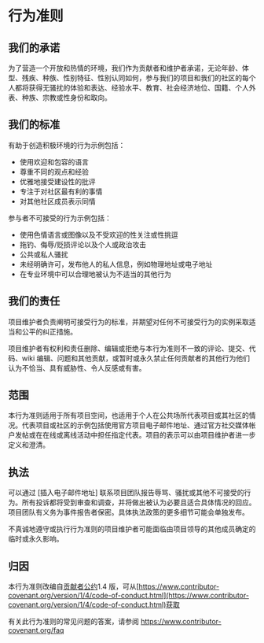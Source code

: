 # 行为准则

## 我们的承诺

为了营造一个开放和热情的环境，我们作为贡献者和维护者承诺，无论年龄、体型、残疾、种族、性别特征、性别认同如何，参与我们的项目和我们的社区的每个人都将获得无骚扰的体验和表达、经验水平、教育、社会经济地位、国籍、个人外表、种族、宗教或性身份和取向。

## 我们的标准

有助于创造积极环境的行为示例包括：

- 使用欢迎和包容的语言
- 尊重不同的观点和经验
- 优雅地接受建设性的批评
- 专注于对社区最有利的事情
- 对其他社区成员表示同情

参与者不可接受的行为示例包括：

- 使用色情语言或图像以及不受欢迎的性关注或性挑逗
- 拖钓、侮辱/贬损评论以及个人或政治攻击
- 公共或私人骚扰
- 未经明确许可，发布他人的私人信息，例如物理地址或电子地址
- 在专业环境中可以合理地被认为不适当的其他行为

## 我们的责任

项目维护者负责阐明可接受行为的标准，并期望对任何不可接受行为的实例采取适当和公平的纠正措施。

项目维护者有权利和责任删除、编辑或拒绝与本行为准则不一致的评论、提交、代码、wiki 编辑、问题和其他贡献，或暂时或永久禁止任何贡献者的其他行为他们认为不恰当、具有威胁性、令人反感或有害。

## 范围

本行为准则适用于所有项目空间，也适用于个人在公共场所代表项目或其社区的情况。代表项目或社区的示例包括使用官方项目电子邮件地址、通过官方社交媒体帐户发帖或在在线或离线活动中担任指定代表。项目的表示可以由项目维护者进一步定义和澄清。

## 执法

可以通过 [插入电子邮件地址] 联系项目团队报告辱骂、骚扰或其他不可接受的行为。所有投诉都将受到审查和调查，并将做出被认为必要且适合具体情况的回应。项目团队有义务为事件报告者保密。具体执法政策的更多细节可能会单独发布。

不真诚地遵守或执行行为准则的项目维护者可能面临由项目领导的其他成员确定的临时或永久影响。

## 归因

本行为准则改编自[贡献者公约](https://www.contributor-covenant.org/)1.4 版，可从[https://www.contributor-covenant.org/version/1/4/code-of-conduct.html](https://www.contributor-covenant.org/version/1/4/code-of-conduct.html)获取

有关此行为准则的常见问题的答案，请参阅 https://www.contributor-covenant.org/faq

